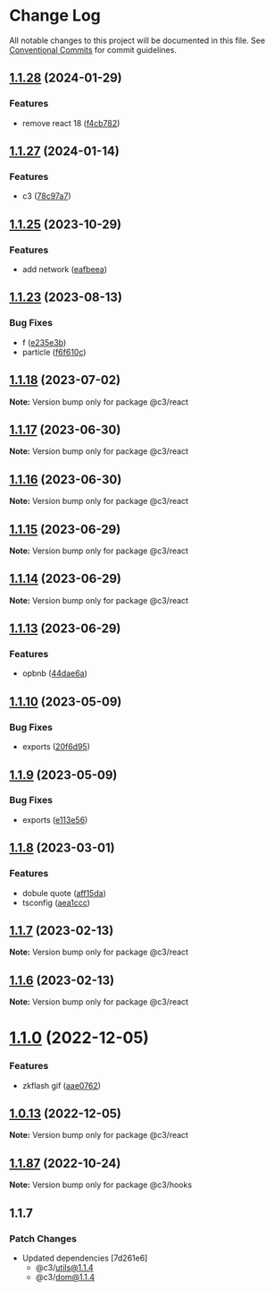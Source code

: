 # Change Log

All notable changes to this project will be documented in this file. See [Conventional Commits](https://conventionalcommits.org) for commit guidelines.

## [1.1.28](https://github.com/che3vinci/c3/compare/@c3/react@1.1.27...@c3/react@1.1.28) (2024-01-29)

### Features

- remove react 18 ([f4cb782](https://github.com/che3vinci/c3/commit/f4cb7824167a731c3374550f3fd7055d55e47a77))

## [1.1.27](https://github.com/che3vinci/c3/compare/@c3/react@1.1.25...@c3/react@1.1.27) (2024-01-14)

### Features

- c3 ([78c97a7](https://github.com/che3vinci/c3/commit/78c97a7e6c699762fdaed159f59d90793f1ddb20))

## [1.1.25](https://github.com/che3vinci/c3/compare/@c3/react@1.1.23...@c3/react@1.1.25) (2023-10-29)

### Features

- add network ([eafbeea](https://github.com/che3vinci/c3/commit/eafbeea2c702a6002b5d727d56971308b1543701))

## [1.1.23](https://github.com/che3vinci/c3/compare/@c3/react@1.1.18...@c3/react@1.1.23) (2023-08-13)

### Bug Fixes

- f ([e235e3b](https://github.com/che3vinci/c3/commit/e235e3b89e3a5f91a92b57f211f2cd524dddea63))
- particle ([f6f610c](https://github.com/che3vinci/c3/commit/f6f610c290f52344f25929b8f84183263178d15d))

## [1.1.18](https://github.com/che3vinci/c3/compare/@c3/react@1.1.17...@c3/react@1.1.18) (2023-07-02)

**Note:** Version bump only for package @c3/react

## [1.1.17](https://github.com/che3vinci/c3/compare/@c3/react@1.1.16...@c3/react@1.1.17) (2023-06-30)

**Note:** Version bump only for package @c3/react

## [1.1.16](https://github.com/che3vinci/c3/compare/@c3/react@1.1.15...@c3/react@1.1.16) (2023-06-30)

**Note:** Version bump only for package @c3/react

## [1.1.15](https://github.com/che3vinci/c3/compare/@c3/react@1.1.13...@c3/react@1.1.15) (2023-06-29)

**Note:** Version bump only for package @c3/react

## [1.1.14](https://github.com/che3vinci/c3/compare/@c3/react@1.1.13...@c3/react@1.1.14) (2023-06-29)

**Note:** Version bump only for package @c3/react

## [1.1.13](https://github.com/che3vinci/c3/compare/@c3/react@1.1.10...@c3/react@1.1.13) (2023-06-29)

### Features

- opbnb ([44dae6a](https://github.com/che3vinci/c3/commit/44dae6a59add039b26141b2261fbcfec5036a723))

## [1.1.10](https://github.com/che3vinci/c3/compare/@c3/react@1.1.9...@c3/react@1.1.10) (2023-05-09)

### Bug Fixes

- exports ([20f6d95](https://github.com/che3vinci/c3/commit/20f6d95b2abde328befe989e49dc2889a2a8c2bf))

## [1.1.9](https://github.com/che3vinci/c3/compare/@c3/react@1.1.8...@c3/react@1.1.9) (2023-05-09)

### Bug Fixes

- exports ([e113e56](https://github.com/che3vinci/c3/commit/e113e56172b939439d4e073ae7e103bb1fa155d2))

## [1.1.8](https://github.com/che3vinci/c3/compare/@c3/react@1.1.7...@c3/react@1.1.8) (2023-03-01)

### Features

- dobule quote ([aff15da](https://github.com/che3vinci/c3/commit/aff15dae3f43ca86185abd8ec257aef68cf8d41b))
- tsconfig ([aea1ccc](https://github.com/che3vinci/c3/commit/aea1ccc7d62652a10355425b024c4953ece0a95a))

## [1.1.7](https://github.com/che3vinci/c3/compare/@c3/react@1.1.6...@c3/react@1.1.7) (2023-02-13)

**Note:** Version bump only for package @c3/react

## [1.1.6](https://github.com/che3vinci/c3/compare/@c3/react@1.1.0...@c3/react@1.1.6) (2023-02-13)

**Note:** Version bump only for package @c3/react

# [1.1.0](https://github.com/che3vinci/c3/compare/@c3/react@1.0.12...@c3/react@1.1.0) (2022-12-05)

### Features

- zkflash gif ([aae0762](https://github.com/che3vinci/c3/commit/aae0762161753d645be1458e8f0ace77cdbbb504))

## [1.0.13](https://github.com/che3vinci/c3/compare/@c3/react@1.0.12...@c3/react@1.0.13) (2022-12-05)

**Note:** Version bump only for package @c3/react

## [1.1.87](https://github.com/che3vinci/c3/compare/@c3/hooks@1.1.86...@c3/hooks@1.1.87) (2022-10-24)

**Note:** Version bump only for package @c3/hooks

## 1.1.7

### Patch Changes

- Updated dependencies [7d261e6]
  - @c3/utils@1.1.4
  - @c3/dom@1.1.4
